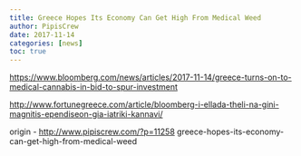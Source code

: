 ```yaml
---
title: Greece Hopes Its Economy Can Get High From Medical Weed
author: PipisCrew
date: 2017-11-14
categories: [news]
toc: true
---
```


https://www.bloomberg.com/news/articles/2017-11-14/greece-turns-on-to-medical-cannabis-in-bid-to-spur-investment

http://www.fortunegreece.com/article/bloomberg-i-ellada-theli-na-gini-magnitis-ependiseon-gia-iatriki-kannavi/

origin - http://www.pipiscrew.com/?p=11258 greece-hopes-its-economy-can-get-high-from-medical-weed